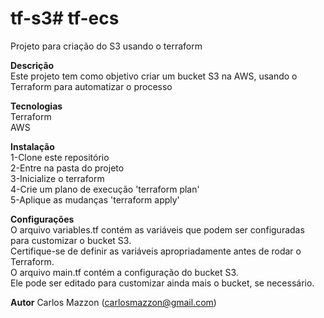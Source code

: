 # tf-s3# tf-ecs<br>
Projeto para criação do S3 usando o terraform<br>

<b>Descrição</b><br>
Este projeto tem como objetivo criar um bucket S3 na AWS, usando o Terraform para automatizar o processo<br>

<b>Tecnologias</b><br>
Terraform<br>
AWS<br>

<b>Instalação</b><br>
1-Clone este repositório<br>
2-Entre na pasta do projeto<br>
3-Inicialize o terraform<br>
4-Crie um plano de execução 'terraform plan'<br>
5-Aplique as mudanças 'terraform apply'<br>

<b>Configurações</b><br>
O arquivo variables.tf contém as variáveis que podem ser configuradas para customizar o bucket S3. <br>
Certifique-se de definir as variáveis apropriadamente antes de rodar o Terraform.<br>
O arquivo main.tf contém a configuração do bucket S3. <br>
Ele pode ser editado para customizar ainda mais o bucket, se necessário.<br>


<b>Autor</b>
Carlos Mazzon (carlosmazzon@gmail.com)

